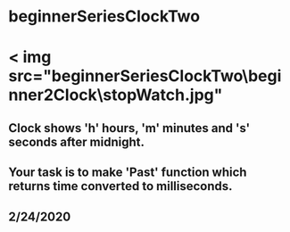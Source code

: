 # beginnerSeriesClockTwo

# < img src="beginnerSeriesClockTwo\beginner2Clock\stopWatch.jpg"

##  Clock shows 'h' hours, 'm' minutes and 's' seconds after midnight.
## Your task is to make 'Past' function which returns time converted to milliseconds.

## 2/24/2020
